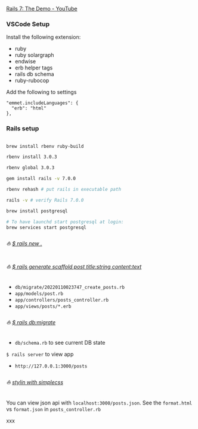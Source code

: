 [Rails 7: The Demo - YouTube](https://www.youtube.com/watch?v=mpWFrUwAN88)

### VSCode Setup

Install the following extension:
- ruby
- ruby solargraph
- endwise
- erb helper tags
- rails db schema
- ruby-rubocop

Add the following to settings
```
"emmet.includeLanguages": {
  "erb": "html"
},
```

### Rails setup

```bash

brew install rbenv ruby-build

rbenv install 3.0.3

rbenv global 3.0.3

gem install rails -v 7.0.0

rbenv rehash # put rails in executable path

rails -v # verify Rails 7.0.0

brew install postgresql

# To have launchd start postgresql at login:
brew services start postgresql
```

###### :boat: [$ rails new .](https://github.com/arafatm/rails.7.demo.dhh/commit/88eced3)

###### :boat: [$ rails generate scaffold post title:string content:text](https://github.com/arafatm/rails.7.demo.dhh/commit/49d3f91)
- `db/migrate/20220110023747_create_posts.rb`
- `app/models/post.rb`
- `app/controllers/posts_controller.rb`
- `app/views/posts/*.erb`

###### :boat: [$ rails db:migrate](https://github.com/arafatm/rails.7.demo.dhh/commit/a53195b)
- `db/schema.rb` to see current DB state

`$ rails server` to view app
- `http://127.0.0.1:3000/posts`

###### :boat: [stylin with simplecss](https://github.com/arafatm/rails.7.demo.dhh/commit/25c7828)

You can view json api with `localhost:3000/posts.json`. See the `format.html` vs `format.json` in `posts_controller.rb`

xxx


